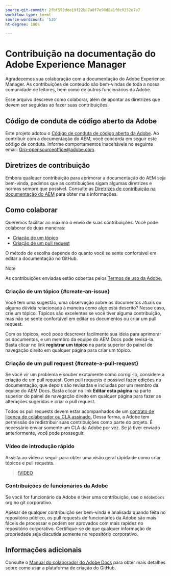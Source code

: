 ```yaml
---
source-git-commit: 2fbf593dee19f22b87a0f7e98d8a1f0c9252e7e7
workflow-type: tm+mt
source-wordcount: '530'
ht-degree: 100%

---
```

# Contribuição na documentação do Adobe Experience Manager

Agradecemos sua colaboração com a documentação do Adobe Experience Manager. As contribuições de conteúdo são bem-vindas de toda a nossa comunidade de leitores, bem como de outros funcionários da Adobe.

Esse arquivo descreve como colaborar, além de apontar as diretrizes que devem ser seguidas ao fazer suas contribuições.

## Código de conduta de código aberto da Adobe

Este projeto adotou o [Código de conduta de código aberto da Adobe](code-of-conduct.md). Ao contribuir com a documentação do AEM, você concorda em seguir este código de conduta. Informe comportamentos inaceitáveis no seguinte email: [Grp-opensourceoffice@adobe.com](mailto:Grp-opensourceoffice@adobe.com).

## Diretrizes de contribuição

Embora qualquer contribuição para aprimorar a documentação do AEM seja bem-vinda, pedimos que as contribuições sigam algumas diretrizes e normas sempre que possível. Consulte as [Diretrizes de contribuição na documentação do AEM](guidelines.md) para obter mais informações.

## Como colaborar

Queremos facilitar ao máximo o envio de suas contribuições. Você pode colaborar de duas maneiras:

* [Criação de um tópico](#create-an-issue)
* [Criação de um pull request](#create-a-pull-request)

O método de escolha depende do quanto você se sente confortável em editar a documentação no GitHub.

>[!NOTE]
>
>As contribuições enviadas estão cobertas pelos [Termos de uso da Adobe.](https://www.adobe.com/br/legal/terms.html)

### Criação de um tópico {#create-an-issue}

Você tem uma sugestão, uma observação sobre os documentos atuais ou alguma dúvida relacionada à maneira como algo está descrito? Nesse caso, crie um tópico. Tópicos são excelentes se você tiver alguma contribuição, mas não se sente confortável em editar os documentos ou criar um pull request.

Com os tópicos, você pode descrever facilmente sua ideia para aprimorar os documentos, e um membro da equipe do AEM Docs pode revisá-la. Basta clicar no link **registrar um tópico** na parte superior do painel de navegação direito em qualquer página para criar um tópico.

### Criação de um pull request {#create-a-pull-request}

Se você vir um problema e souber exatamente como corrigi-lo, considere a criação de um pull request. Com pull requests é possível fazer edições na documentação, que depois são revisadas e incluídas por um membro da equipe do AEM Docs. Basta clicar no link **Editar esta página** na parte superior do painel de navegação direito em qualquer página para fazer as alterações sugeridas e criar o pull request.

Todos os pull requests devem estar acompanhados de um [contrato de licença de colaborador ou CLA assinado.](https://opensource.adobe.com/cla.html)  Dessa forma, a Adobe tem permissão de redistribuir suas contribuições como parte do projeto. É necessário enviar somente um CLA da Adobe por vez. Se já tiver enviado anteriormente, você pode prosseguir.

### Vídeo de introdução rápido

Assista ao vídeo a seguir para obter uma visão geral rápida de como criar tópicos e pull requests.

>[!VIDEO](https://video.tv.adobe.com/v/27069)

### Contribuições de funcionários da Adobe

Se você for funcionário da Adobe e tiver uma contribuição, use o `AdobeDocs` org no git corporativo.

Apesar de qualquer contribuição ser bem-vinda e analisada quando feita no repositório público, os pull requests de funcionários da Adobe são mais fáceis de processar e podem ser aprovados com mais rapidez no repositório corporativo. Certifique-se de que qualquer informação de propriedade seja discutida somente no repositório corporativo.

## Informações adicionais

Consulte o [Manual do colaborador do Adobe Docs](https://experienceleague.adobe.com/docs/contributor/contributor-guide/introduction.html?lang=pt-BR) para obter mais detalhes sobre como usar a plataforma de criação do GitHub.
